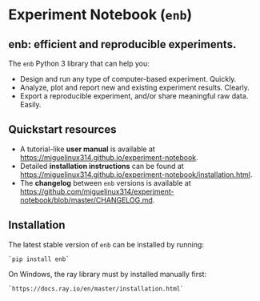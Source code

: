# Experiment Notebook (`enb`)

## enb: efficient and reproducible experiments.

The `enb` Python 3 library that can help you:

- Design and run any type of computer-based experiment. Quickly.
- Analyze, plot and report new and existing experiment results. Clearly.
- Export a reproducible experiment, and/or share meaningful raw data. Easily.

## Quickstart resources

- A tutorial-like **user manual** is available at https://miguelinux314.github.io/experiment-notebook.
- Detailed **installation instructions** can be found
  at https://miguelinux314.github.io/experiment-notebook/installation.html.
- The **changelog** between `enb` versions is available
  at https://github.com/miguelinux314/experiment-notebook/blob/master/CHANGELOG.md.

## Installation

The latest stable version of `enb` can be installed by running:

    `pip install enb`

On Windows, the ray library must by installed manually first:

    `https://docs.ray.io/en/master/installation.html`

